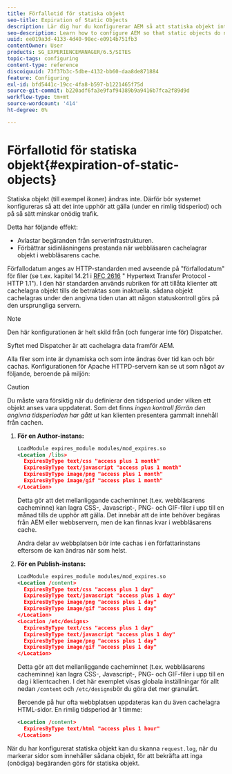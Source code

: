 ```yaml
---
title: Förfallotid för statiska objekt
seo-title: Expiration of Static Objects
description: Lär dig hur du konfigurerar AEM så att statiska objekt inte förfaller (under en rimlig tidsperiod).
seo-description: Learn how to configure AEM so that static objects do not expire (for a reasonable period of time).
uuid: ee019a3d-4133-4d40-98ec-e0914b751fb3
contentOwner: User
products: SG_EXPERIENCEMANAGER/6.5/SITES
topic-tags: configuring
content-type: reference
discoiquuid: 73f37b3c-5dbe-4132-bb60-daa8de871884
feature: Configuring
exl-id: bfd5441c-19cc-4fa8-b597-b1221465f75d
source-git-commit: b220adf6fa3e9faf94389b9a9416b7fca2f89d9d
workflow-type: tm+mt
source-wordcount: '414'
ht-degree: 0%

---
```


# Förfallotid för statiska objekt{#expiration-of-static-objects}

Statiska objekt (till exempel ikoner) ändras inte. Därför bör systemet konfigureras så att det inte upphör att gälla (under en rimlig tidsperiod) och på så sätt minskar onödig trafik.

Detta har följande effekt:

* Avlastar begäranden från serverinfrastrukturen.
* Förbättrar sidinläsningens prestanda när webbläsaren cachelagrar objekt i webbläsarens cache.

Förfallodatum anges av HTTP-standarden med avseende på &quot;förfallodatum&quot; för filer (se t.ex. kapitel 14.21 i [RFC 2616](https://www.ietf.org/rfc/rfc2616.txt) &quot; Hypertext Transfer Protocol - HTTP 1.1&quot;). I den här standarden används rubriken för att tillåta klienter att cachelagra objekt tills de betraktas som inaktuella. sådana objekt cachelagras under den angivna tiden utan att någon statuskontroll görs på den ursprungliga servern.

>[!NOTE]
>
>Den här konfigurationen är helt skild från (och fungerar inte för) Dispatcher.
>
>Syftet med Dispatcher är att cachelagra data framför AEM.

Alla filer som inte är dynamiska och som inte ändras över tid kan och bör cachas. Konfigurationen för Apache HTTPD-servern kan se ut som något av följande, beroende på miljön:

>[!CAUTION]
>
>Du måste vara försiktig när du definierar den tidsperiod under vilken ett objekt anses vara uppdaterat. Som det finns *ingen kontroll förrän den angivna tidsperioden har gått ut* kan klienten presentera gammalt innehåll från cachen.

1. **För en Author-instans:**

   ```xml
   LoadModule expires_module modules/mod_expires.so
   <Location /libs>
     ExpiresByType text/css "access plus 1 month"
     ExpiresByType text/javascript "access plus 1 month"
     ExpiresByType image/png "access plus 1 month"
     ExpiresByType image/gif "access plus 1 month"
   </Location>
   ```

   Detta gör att det mellanliggande cacheminnet (t.ex. webbläsarens cacheminne) kan lagra CSS-, Javascript-, PNG- och GIF-filer i upp till en månad tills de upphör att gälla. Det innebär att de inte behöver begäras från AEM eller webbservern, men de kan finnas kvar i webbläsarens cache.

   Andra delar av webbplatsen bör inte cachas i en författarinstans eftersom de kan ändras när som helst.

1. **För en Publish-instans:**

   ```xml
   LoadModule expires_module modules/mod_expires.so
   <Location /content>
     ExpiresByType text/css "access plus 1 day"
     ExpiresByType text/javascript "access plus 1 day"
     ExpiresByType image/png "access plus 1 day"
     ExpiresByType image/gif "access plus 1 day"
   </Location>
   <Location /etc/designs>
     ExpiresByType text/css "access plus 1 day"
     ExpiresByType text/javascript "access plus 1 day"
     ExpiresByType image/png "access plus 1 day"
     ExpiresByType image/gif "access plus 1 day"
   </Location>
   ```

   Detta gör att det mellanliggande cacheminnet (t.ex. webbläsarens cacheminne) kan lagra CSS-, Javascript-, PNG- och GIF-filer i upp till en dag i klientcachen. I det här exemplet visas globala inställningar för allt nedan `/content` och `/etc/designs`bör du göra det mer granulärt.

   Beroende på hur ofta webbplatsen uppdateras kan du även cachelagra HTML-sidor. En rimlig tidsperiod är 1 timme:

   ```xml
   <Location /content>
     ExpiresByType text/html "access plus 1 hour"
   </Location>
   ```

När du har konfigurerat statiska objekt kan du skanna `request.log`, när du markerar sidor som innehåller sådana objekt, för att bekräfta att inga (onödiga) begäranden görs för statiska objekt.

